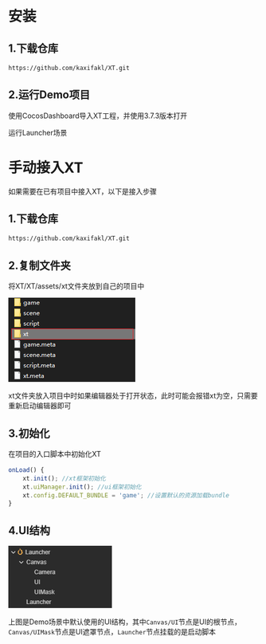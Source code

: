# 安装

## 1.下载仓库

```bash
https://github.com/kaxifakl/XT.git
```

## 2.运行Demo项目

使用CocosDashboard导入XT工程，并使用3.7.3版本打开

运行Launcher场景


# 手动接入XT

如果需要在已有项目中接入XT，以下是接入步骤

## 1.下载仓库

```bash
https://github.com/kaxifakl/XT.git
```

## 2.复制文件夹

将XT/XT/assets/xt文件夹放到自己的项目中

![](./../image/3.png)

xt文件夹放入项目中时如果编辑器处于打开状态，此时可能会报错xt为空，只需要重新启动编辑器即可

## 3.初始化

在项目的入口脚本中初始化XT

```ts
onLoad() {
    xt.init(); //xt框架初始化
    xt.uiManager.init(); //ui框架初始化
    xt.config.DEFAULT_BUNDLE = 'game'; //设置默认的资源加载bundle
}
```

## 4.UI结构

![](./../image/4.png)

上图是Demo场景中默认使用的UI结构，其中`Canvas/UI`节点是UI的根节点，`Canvas/UIMask`节点是UI遮罩节点，`Launcher`节点挂载的是启动脚本